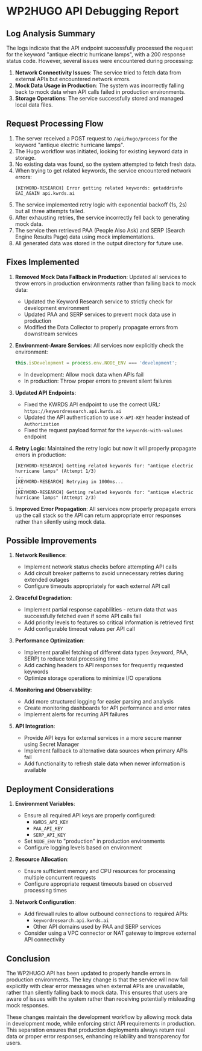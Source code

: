 # WP2HUGO API Debugging Report

## Log Analysis Summary

The logs indicate that the API endpoint successfully processed the request for the keyword "antique electric hurricane lamps", with a 200 response status code. However, several issues were encountered during processing:

1. **Network Connectivity Issues**: The service tried to fetch data from external APIs but encountered network errors.
2. **Mock Data Usage in Production**: The system was incorrectly falling back to mock data when API calls failed in production environments.
3. **Storage Operations**: The service successfully stored and managed local data files.

## Request Processing Flow

1. The server received a POST request to `/api/hugo/process` for the keyword "antique electric hurricane lamps".
2. The Hugo workflow was initiated, looking for existing keyword data in storage.
3. No existing data was found, so the system attempted to fetch fresh data.
4. When trying to get related keywords, the service encountered network errors:
   ```
   [KEYWORD-RESEARCH] Error getting related keywords: getaddrinfo EAI_AGAIN api.kwrds.ai
   ```
5. The service implemented retry logic with exponential backoff (1s, 2s) but all three attempts failed.
6. After exhausting retries, the service incorrectly fell back to generating mock data.
7. The service then retrieved PAA (People Also Ask) and SERP (Search Engine Results Page) data using mock implementations.
8. All generated data was stored in the output directory for future use.

## Fixes Implemented

1. **Removed Mock Data Fallback in Production**: Updated all services to throw errors in production environments rather than falling back to mock data:
   - Updated the Keyword Research service to strictly check for development environment
   - Updated PAA and SERP services to prevent mock data use in production
   - Modified the Data Collector to properly propagate errors from downstream services

2. **Environment-Aware Services**: All services now explicitly check the environment:
   ```javascript
   this.isDevelopment = process.env.NODE_ENV === 'development';
   ```
   - In development: Allow mock data when APIs fail
   - In production: Throw proper errors to prevent silent failures

3. **Updated API Endpoints**: 
   - Fixed the KWRDS API endpoint to use the correct URL: `https://keywordresearch.api.kwrds.ai`
   - Updated the API authentication to use `X-API-KEY` header instead of `Authorization`
   - Fixed the request payload format for the `keywords-with-volumes` endpoint

4. **Retry Logic**: Maintained the retry logic but now it will properly propagate errors in production:
   ```
   [KEYWORD-RESEARCH] Getting related keywords for: "antique electric hurricane lamps" (Attempt 1/3)
   ...
   [KEYWORD-RESEARCH] Retrying in 1000ms...
   ...
   [KEYWORD-RESEARCH] Getting related keywords for: "antique electric hurricane lamps" (Attempt 2/3)
   ```

5. **Improved Error Propagation**: All services now properly propagate errors up the call stack so the API can return appropriate error responses rather than silently using mock data.

## Possible Improvements

1. **Network Resilience**:
   - Implement network status checks before attempting API calls
   - Add circuit breaker patterns to avoid unnecessary retries during extended outages
   - Configure timeouts appropriately for each external API call

2. **Graceful Degradation**:
   - Implement partial response capabilities - return data that was successfully fetched even if some API calls fail
   - Add priority levels to features so critical information is retrieved first
   - Add configurable timeout values per API call

3. **Performance Optimization**:
   - Implement parallel fetching of different data types (keyword, PAA, SERP) to reduce total processing time
   - Add caching headers to API responses for frequently requested keywords
   - Optimize storage operations to minimize I/O operations

4. **Monitoring and Observability**:
   - Add more structured logging for easier parsing and analysis
   - Create monitoring dashboards for API performance and error rates
   - Implement alerts for recurring API failures

5. **API Integration**:
   - Provide API keys for external services in a more secure manner using Secret Manager
   - Implement fallback to alternative data sources when primary APIs fail
   - Add functionality to refresh stale data when newer information is available

## Deployment Considerations

1. **Environment Variables**:
   - Ensure all required API keys are properly configured:
     - `KWRDS_API_KEY`
     - `PAA_API_KEY` 
     - `SERP_API_KEY`
   - Set `NODE_ENV` to "production" in production environments
   - Configure logging levels based on environment

2. **Resource Allocation**:
   - Ensure sufficient memory and CPU resources for processing multiple concurrent requests
   - Configure appropriate request timeouts based on observed processing times

3. **Network Configuration**:
   - Add firewall rules to allow outbound connections to required APIs:
     - `keywordresearch.api.kwrds.ai`
     - Other API domains used by PAA and SERP services
   - Consider using a VPC connector or NAT gateway to improve external API connectivity

## Conclusion

The WP2HUGO API has been updated to properly handle errors in production environments. The key change is that the service will now fail explicitly with clear error messages when external APIs are unavailable, rather than silently falling back to mock data. This ensures that users are aware of issues with the system rather than receiving potentially misleading mock responses.

These changes maintain the development workflow by allowing mock data in development mode, while enforcing strict API requirements in production. This separation ensures that production deployments always return real data or proper error responses, enhancing reliability and transparency for users. 
